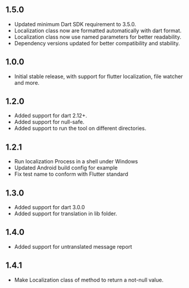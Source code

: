 ## 1.5.0

- Updated minimum Dart SDK requirement to 3.5.0.
- Localization class now are formatted automatically with dart format.
- Localization class now use named parameters for better readability.
- Dependency versions updated for better compatibility and stability.

## 1.0.0

- Initial stable release, with support for flutter localization, file watcher and more.

## 1.2.0

- Added support for dart 2.12+.
- Added support for null-safe.
- Added support to run the tool on different directories.

## 1.2.1

- Run localization Process in a shell under Windows
- Updated Android build config for example
- Fix test name to conform with Flutter standard

## 1.3.0

- Added support for dart 3.0.0
- Added support for translation in lib folder.

## 1.4.0

- Added support for untranslated message report

## 1.4.1

- Make Localization class of method to return a not-null value.